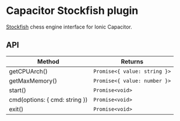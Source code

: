 # Capacitor Stockfish plugin

[Stockfish](https://stockfishchess.org/) chess engine interface for Ionic
Capacitor.

## API

| Method                                            | Returns         |
| ------------------------------------------------- | --------------- |
| getCPUArch()                                      | `Promise<{ value: string }>` |
| getMaxMemory()                                    | `Promise<{ value: number }>` |
| start()                                           | `Promise<void>` |
| cmd(options: { cmd: string })                     | `Promise<void>` |
| exit()                                            | `Promise<void>` |

